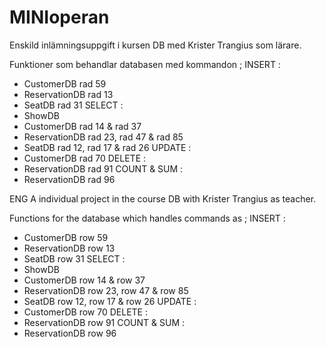 # MINIoperan
Enskild inlämningsuppgift i kursen DB med Krister Trangius som lärare.

Funktioner som behandlar databasen med kommandon ; 
INSERT : 
- CustomerDB rad 59
- ReservationDB rad 13
- SeatDB rad 31
SELECT :
- ShowDB
- CustomerDB rad 14 & rad 37
- ReservationDB rad 23, rad 47 & rad 85
- SeatDB rad 12, rad 17 & rad 26
UPDATE :
- CustomerDB rad 70
DELETE :
- ReservationDB rad 91
COUNT & SUM :
- ReservationDB rad 96
 


ENG
A individual project in the course DB with Krister Trangius as teacher.

Functions for the database which handles commands as ; 
INSERT : 
- CustomerDB row 59
- ReservationDB row 13
- SeatDB row 31
SELECT :
- ShowDB
- CustomerDB row 14 & row 37
- ReservationDB row 23, row 47 & row 85
- SeatDB row 12, row 17 & row 26
UPDATE :
- CustomerDB row 70
DELETE :
- ReservationDB row 91
COUNT & SUM :
- ReservationDB row 96

